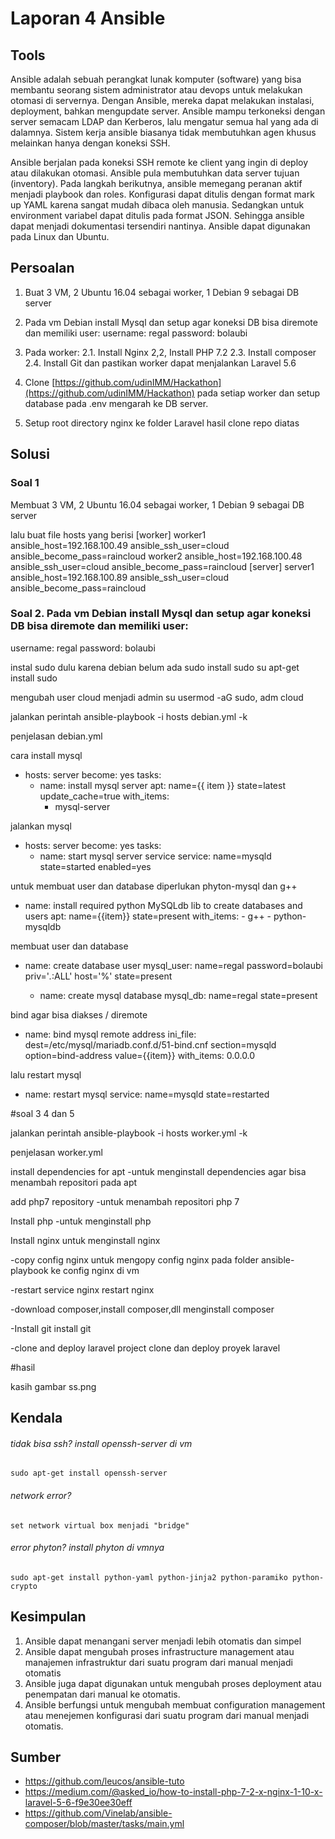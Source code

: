 # Laporan 4 Ansible

## Tools

Ansible adalah sebuah perangkat lunak komputer (software) yang bisa membantu seorang sistem administrator atau devops untuk melakukan otomasi di servernya. Dengan Ansible, mereka dapat melakukan instalasi, deployment, bahkan mengupdate server. Ansible mampu terkoneksi dengan server semacam LDAP dan Kerberos, lalu mengatur semua hal yang ada di dalamnya. Sistem kerja ansible biasanya tidak membutuhkan agen khusus melainkan hanya dengan koneksi SSH.

Ansible berjalan pada koneksi SSH remote ke client yang ingin di deploy atau dilakukan otomasi. Ansible pula membutuhkan data server tujuan (inventory). Pada langkah berikutnya, ansible memegang peranan aktif menjadi playbook dan roles. Konfigurasi dapat ditulis dengan format mark up YAML karena sangat mudah dibaca oleh manusia. Sedangkan untuk environment variabel dapat ditulis pada format JSON. Sehingga ansible dapat menjadi dokumentasi tersendiri nantinya. Ansible dapat digunakan pada Linux dan Ubuntu.

## Persoalan

1. Buat 3 VM, 2 Ubuntu 16.04 sebagai worker, 1 Debian 9 sebagai DB server
2. Pada vm Debian install Mysql dan setup agar koneksi DB bisa diremote dan memiliki user:
    username: regal
    password: bolaubi

3. Pada worker:
    2.1. Install Nginx
    2,2, Install PHP 7.2
    2.3. Install composer
    2.4. Install Git
	dan pastikan worker dapat menjalankan Laravel 5.6
    
4. Clone [https://github.com/udinIMM/Hackathon](https://github.com/udinIMM/Hackathon) pada setiap worker dan setup database pada .env mengarah ke DB server.

5. Setup root directory nginx ke folder Laravel hasil clone repo diatas

## Solusi

### Soal 1
Membuat 3 VM, 2 Ubuntu 16.04 sebagai worker, 1 Debian 9 sebagai DB server

lalu buat file hosts yang berisi
[worker]
worker1 ansible_host=192.168.100.49 ansible_ssh_user=cloud ansible_become_pass=raincloud
worker2 ansible_host=192.168.100.48 ansible_ssh_user=cloud ansible_become_pass=raincloud
[server]
server1 ansible_host=192.168.100.89 ansible_ssh_user=cloud ansible_become_pass=raincloud


### Soal 2. Pada vm Debian install Mysql dan setup agar koneksi DB bisa diremote dan memiliki user:
username: regal
password: bolaubi

instal sudo dulu karena debian belum ada sudo
	install sudo
	su
	apt-get install sudo

mengubah user cloud menjadi admin
	su
	usermod -aG sudo, adm cloud

jalankan perintah
ansible-playbook -i hosts debian.yml -k

penjelasan debian.yml

cara install mysql
- hosts: server
  become: yes
  tasks:
    - name: install mysql server
      apt: name={{ item }} state=latest update_cache=true
      with_items:
        - mysql-server

jalankan mysql
- hosts: server
  become: yes
  tasks:
	- name: start mysql server service
	      service: name=mysqld state=started enabled=yes

untuk membuat user dan database diperlukan phyton-mysql dan g++
- name: install required python MySQLdb lib to create databases and users
      apt: name={{item}} state=present
      with_items:
        - g++
        - python-mysqldb

membuat user dan database
- name: create database user
      mysql_user: name=regal password=bolaubi priv='*.*:ALL' host='%' state=present
 
    - name: create mysql database
      mysql_db: name=regal state=present

bind agar bisa diakses / diremote
- name: bind mysql remote address
      ini_file: dest=/etc/mysql/mariadb.conf.d/51-bind.cnf
                section=mysqld
                option=bind-address
                value={{item}}
      with_items: 0.0.0.0

lalu restart mysql
- name: restart mysql
service: name=mysqld state=restarted

#soal 3 4 dan 5

jalankan perintah
ansible-playbook -i hosts worker.yml -k

penjelasan worker.yml

install dependencies for apt
-untuk menginstall dependencies agar bisa menambah repositori pada apt

add php7 repository
-untuk menambah repositori php 7

Install php
-untuk menginstall php

Install nginx
untuk menginstall nginx

-copy config nginx
untuk mengopy config nginx pada folder ansible-playbook ke config nginx di vm

-restart service nginx
restart nginx

-download composer,install composer,dll
menginstall composer

-Install git
install git

-clone and deploy laravel project
clone dan deploy proyek laravel

#hasil

kasih gambar ss.png

## Kendala
###### tidak bisa ssh? install openssh-server di vm
	sudo apt-get install openssh-server
###### network error?
	set network virtual box menjadi "bridge"
###### error phyton? install phyton di vmnya
	sudo apt-get install python-yaml python-jinja2 python-paramiko python-crypto


## Kesimpulan

1. Ansible dapat menangani server menjadi lebih otomatis dan simpel
2. Ansible dapat mengubah proses infrastructure management atau manajemen infrastruktur dari suatu program dari manual menjadi otomatis
3. Ansible juga dapat digunakan untuk mengubah proses deployment atau penempatan dari manual ke otomatis. 
4. Ansible berfungsi untuk mengubah membuat configuration management atau menejemen konfigurasi dari suatu program dari manual menjadi otomatis.


## Sumber
- https://github.com/leucos/ansible-tuto
- https://medium.com/@asked_io/how-to-install-php-7-2-x-nginx-1-10-x-laravel-5-6-f9e30ee30eff
- https://github.com/Vinelab/ansible-composer/blob/master/tasks/main.yml
